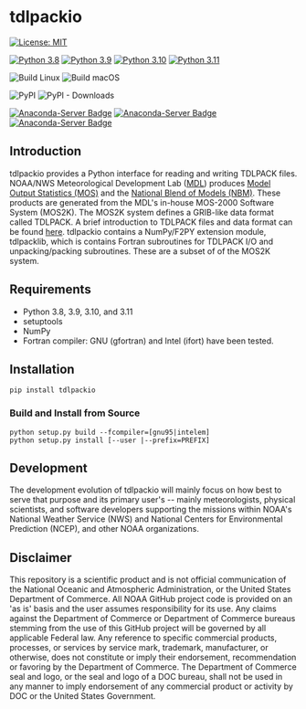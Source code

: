 # tdlpackio

[![License: MIT](https://img.shields.io/badge/License-MIT-yellow.svg)](https://opensource.org/licenses/MIT)

[![Python 3.8](https://img.shields.io/badge/python-3.8-blue.svg)](https://www.python.org/downloads/release/python-380/)
[![Python 3.9](https://img.shields.io/badge/python-3.9-blue.svg)](https://www.python.org/downloads/release/python-390/)
[![Python 3.10](https://img.shields.io/badge/python-3.10-blue.svg)](https://www.python.org/downloads/release/python-3100/)
[![Python 3.11](https://img.shields.io/badge/python-3.11-blue.svg)](https://www.python.org/downloads/release/python-3110/)

![Build Linux](https://github.com/NOAA-MDL/tdlpackio/actions/workflows/build_linux.yml/badge.svg)
![Build macOS](https://github.com/NOAA-MDL/tdlpackio/actions/workflows/build_macos.yml/badge.svg)

![PyPI](https://img.shields.io/pypi/v/tdlpackio?label=pypi%20package)
![PyPI - Downloads](https://img.shields.io/pypi/dm/tdlpackio)

[![Anaconda-Server Badge](https://anaconda.org/conda-forge/tdlpackio/badges/version.svg)](https://anaconda.org/conda-forge/tdlpackio)
[![Anaconda-Server Badge](https://anaconda.org/conda-forge/tdlpackio/badges/platforms.svg)](https://anaconda.org/conda-forge/tdlpackio)
[![Anaconda-Server Badge](https://anaconda.org/conda-forge/tdlpackio/badges/downloads.svg)](https://anaconda.org/conda-forge/tdlpackio)

## Introduction

tdlpackio provides a Python interface for reading and writing TDLPACK files. NOAA/NWS Meteorological Development Lab ([MDL](https://www.weather.gov/mdl/)) produces [Model Output Statistics (MOS)](https://vlab.noaa.gov/web/mdl/mos) and the [National Blend of Models (NBM)](https://vlab.noaa.gov/web/mdl/nbm). These products are generated from the MDL's in-house MOS-2000 Software System (MOS2K). The MOS2K system defines a GRIB-like data format called TDLPACK.  A brief introduction to TDLPACK files and data format can be found [here](TDLPACK.md). tdlpackio contains a NumPy/F2PY extension module, tdlpacklib, which is contains Fortran subroutines for TDLPACK I/O and unpacking/packing subroutines.  These are a subset of of the MOS2K system.

## Requirements
* Python 3.8, 3.9, 3.10, and 3.11
* setuptools
* NumPy
* Fortran compiler: GNU (gfortran) and Intel (ifort) have been tested.

## Installation

```shell
pip install tdlpackio
```

### Build and Install from Source

```shell
python setup.py build --fcompiler=[gnu95|intelem]
python setup.py install [--user |--prefix=PREFIX]
```

## Development

The development evolution of tdlpackio will mainly focus on how best to serve that purpose and its primary user's -- mainly meteorologists, physical scientists, and software developers supporting the missions within NOAA's National Weather Service (NWS) and National Centers for Environmental Prediction (NCEP), and other NOAA organizations.

## Disclaimer

This repository is a scientific product and is not official communication of the National Oceanic and Atmospheric Administration, or the United States Department of Commerce. All NOAA GitHub project code is provided on an 'as is' basis and the user assumes responsibility for its use. Any claims against the Department of Commerce or Department of Commerce bureaus stemming from the use of this GitHub project will be governed by all applicable Federal law. Any reference to specific commercial products, processes, or services by service mark, trademark, manufacturer, or otherwise, does not constitute or imply their endorsement, recommendation or favoring by the Department of Commerce. The Department of Commerce seal and logo, or the seal and logo of a DOC bureau, shall not be used in any manner to imply endorsement of any commercial product or activity by DOC or the United States Government.
